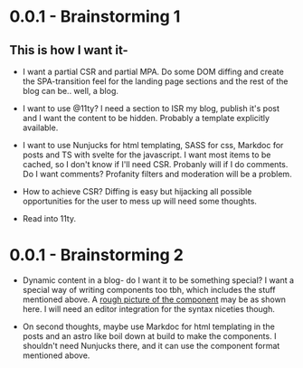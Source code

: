 # 0.0.1 - Brainstorming 1

## This is how I want it-

- I want a partial CSR and partial MPA. Do some DOM diffing and create the SPA-transition feel for the landing page sections and the rest of the blog can be.. well, a blog.

- I want to use @11ty? I need a section to ISR my blog, publish it's post and I want the content to be hidden. Probably a template explicitly available.

- I want to use Nunjucks for html templating, SASS for css, Markdoc for posts and TS with svelte for the javascript. I want most items to be cached, so I don't know if I'll need CSR. Probanly will if I do comments. Do I want comments? Profanity filters and moderation will be a problem.

- How to achieve CSR? Diffing is easy but hijacking all possible opportunities for the user to mess up will need some thoughts.

- Read into 11ty.

# 0.0.1 - Brainstorming 2

- Dynamic content in a blog- do I want it to be something special? I want a special way of writing components too tbh, which includes the stuff mentioned above. A [rough picture of the component](./component.tm) may be as shown here. I will need an editor integration for the syntax niceties though.

- On second thoughts, maybe use Markdoc for html templating in the posts and an astro like boil down at build to make the components. I shouldn't need Nunjucks there, and it can use the component format mentioned above.
